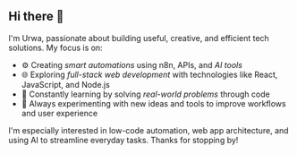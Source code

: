 ## Hi there 👋

I'm Urwa, passionate about building useful, creative, and efficient tech solutions. My focus is on:

- ⚙ Creating *smart automations* using n8n, APIs, and *AI tools*
- 🌐 Exploring *full-stack web development* with technologies like React, JavaScript, and Node.js
- 🧠 Constantly learning by solving *real-world problems* through code
- 🚀 Always experimenting with new ideas and tools to improve workflows and user experience

I'm especially interested in low-code automation, web app architecture, and using AI to streamline everyday tasks. 
Thanks for stopping by!
<!--
**UrwaSajid/UrwaSajid** is a ✨ _special_ ✨ repository because its `README.md` (this file) appears on your GitHub profile.

Here are some ideas to get you started:

- 🔭 I’m currently working on ...
- 🌱 I’m currently learning ...
- 👯 I’m looking to collaborate on ...
- 🤔 I’m looking for help with ...
- 💬 Ask me about ...
- 📫 How to reach me: ...
- 😄 Pronouns: ...
- ⚡ Fun fact: ...
-->
